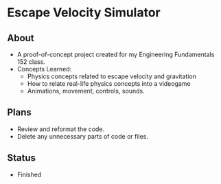 # Escape Velocity Simulator
## About
- A proof-of-concept project created for my Engineering Fundamentals 152 class.
- Concepts Learned:   
  - Physics concepts related to escape velocity and gravitation
  - How to relate real-life physics concepts into a videogame
  - Animations, movement, controls, sounds.
## Plans
- Review and reformat the code.
- Delete any unnecessary parts of code or files.
## Status
- Finished
